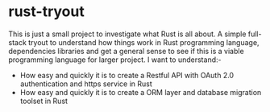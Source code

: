 # rust-tryout

This is just a small project to investigate what Rust is all about. A simple full-stack tryout to understand 
how things work in Rust programming language, dependencies libraries and get a general sense to see if this
is a viable programming language for larger project. I want to understand:-

* How easy and quickly it is to create a Restful API with OAuth 2.0 authentication and https service in Rust
* How easy and quickly it is to create a ORM layer and database migration toolset in Rust
